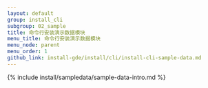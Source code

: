 ```yaml
---
layout: default
group: install_cli 
subgroup: 02_sample
title: 命令行安装演示数据模块
menu_title: 命令行安装演示数据模块
menu_node: parent
menu_order: 1
github_link: install-gde/install/cli/install-cli-sample-data.md
---
```


{% include install/sampledata/sample-data-intro.md %}
